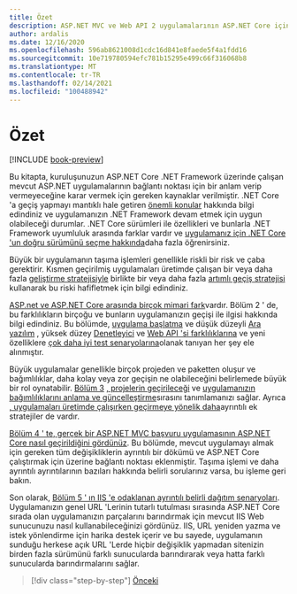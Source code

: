 ```yaml
---
title: Özet
description: ASP.NET MVC ve Web API 2 uygulamalarının ASP.NET Core için bir Özet ve temel kilit kümesi.
author: ardalis
ms.date: 12/16/2020
ms.openlocfilehash: 596ab8621008d1cdc16d841e8faede5f4a1fdd16
ms.sourcegitcommit: 10e719780594efc781b15295e499c66f316068b8
ms.translationtype: MT
ms.contentlocale: tr-TR
ms.lasthandoff: 02/14/2021
ms.locfileid: "100488942"
---
```

# <a name="summary"></a>Özet

[!INCLUDE [book-preview](../../../includes/book-preview.md)]

Bu kitapta, kuruluşunuzun ASP.NET Core .NET Framework üzerinde çalışan mevcut ASP.NET uygulamalarının bağlantı noktası için bir anlam verip vermeyeceğine karar vermek için gereken kaynaklar verilmiştir. .NET Core 'a geçiş yapmayı mantıklı hale getiren [önemli konular](migration-considerations.md) hakkında bilgi edindiniz ve uygulamanızın .NET Framework devam etmek için uygun olabileceği durumlar. .NET Core sürümleri ile özellikleri ve bunlarla .NET Framework uyumluluk arasında farklar vardır ve [uygulamanız için .NET Core 'un doğru sürümünü seçme hakkında](choose-net-core-version.md)daha fazla öğrenirsiniz.

Büyük bir uygulamanın taşıma işlemleri genellikle riskli bir risk ve çaba gerektirir. Kısmen geçirilmiş uygulamaları üretimde çalışan bir veya daha fazla [geliştirme stratejisiyle](deployment-strategies.md) birlikte bir veya daha fazla [artımlı geçiş stratejisi](incremental-migration-strategies.md) kullanarak bu riski hafifletmek için bilgi edindiniz.

[ASP.net ve ASP.NET Core arasında birçok mimari fark](architectural-differences.md)vardır. Bölüm 2 ' de, bu farklılıkların birçoğu ve bunların uygulamanızın geçişi ile ilgisi hakkında bilgi edindiniz. Bu bölümde, [uygulama başlatma](app-startup-differences.md) ve düşük düzeyli [Ara yazılım](middleware-modules-handlers.md) , yüksek düzey [Denetleyici](controller-differences.md) ve [Web API 'si farklılıklarına](webapi-differences.md) ve yeni özelliklere [çok daha iyi test senaryolarına](testing-differences.md)olanak tanıyan her şey ele alınmıştır.

Büyük uygulamalar genellikle birçok projeden ve paketten oluşur ve bağımlılıklar, daha kolay veya zor geçişin ne olabileceğini belirlemede büyük bir rol oynatabilir. [Bölüm 3](migrate-large-solutions.md) [, projelerin geçirileceği](identify-migration-sequence.md) ve [uygulamanızın bağımlılıklarını anlama ve güncelleştirme](understand-update-dependencies.md)sırasını tanımlamanızı sağlar. Ayrıca [, uygulamaları üretimde çalışırken geçirmeye yönelik daha](strategies-migrating-in-production.md)ayrıntılı ek stratejiler de vardır.

[Bölüm 4 ' te, gerçek bir ASP.NET MVC başvuru uygulamasının ASP.NET Core nasıl geçirildiğini gördünüz](example-migration-eshop.md). Bu bölümde, mevcut uygulamayı almak için gereken tüm değişikliklerin ayrıntılı bir dökümü ve ASP.NET Core çalıştırmak için üzerine bağlantı noktası eklenmiştir. Taşıma işlemi ve daha ayrıntılı ayrıntılarının bazıları hakkında belirli sorularınız varsa, bu işleme geri bakın.

Son olarak, [Bölüm 5 ' ın IIS 'e odaklanan ayrıntılı belirli dağıtım senaryoları](deployment-scenarios.md). Uygulamanızın genel URL 'Lerinin tutarlı tutulması sırasında ASP.NET Core sırada olan uygulamanızın parçalarını barındırmak için mevcut IIS Web sunucunuzu nasıl kullanabileceğinizi gördünüz. IIS, URL yeniden yazma ve istek yönlendirme için harika destek içerir ve bu sayede, uygulamanın sunduğu herkese açık URL 'Lerde hiçbir değişiklik yapmadan sitenizin birden fazla sürümünü farklı sunucularda barındırarak veya hatta farklı sunucularda barındırmalarını sağlar.

>[!div class="step-by-step"]
>[Önceki](deployment-scenarios.md)
